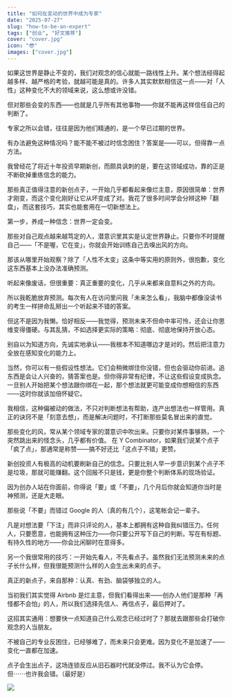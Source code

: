 ```yaml
---
title: "如何在变动的世界中成为专家"
date: "2025-07-27"
slug: "how-to-be-an-expert"
tags: ["创业", "好文推荐"]
cover: "cover.jpg"
icon: "😎"
images: ["cover.jpg"]
---
```

如果这世界是静止不变的，我们对观念的信心就能一路线性上升。某个想法经得起越多样、越严格的考验，就越可能是真的。许多人其实默默相信这一点——对「人性」这种变化不大的领域来说，这么想或许没错。



但对那些会变的东西——也就是几乎所有其他事物——你就不能再这样信任自己的判断了。



专家之所以会错，往往是因为他们精通的，是一个早已过期的世界。



有办法避免这种情况吗？能不能不被过时信念困住？答案是——可以，但得靠一点方法。



我曾经花了将近十年投资早期新创，而颇具讽刺的是，要在这领域成功，靠的正是不断砍掉重练信念的能力。



那些真正值得注意的新创点子，一开始几乎都看起来像烂主意，原因很简单：世界才刚变，而这个变化刚好让它从坏变成了对。我花了很多时间学会分辨这种「翻盘」，而这套技巧，其实也能套用在一切新想法上。



第一步，养成一种信念：世界一定会变。



那些对自己观点越来越笃定的人，潜意识里其实是认定世界静止。只要你不时提醒自己——「不是喔，它在变」，你就会开始训练自己去嗅出风的方向。



那该从哪里开始观察？除了「人性不太变」这条中等实用的原则外，很抱歉，变化这东西基本上没办法准确预测。



听起来像废话，但很重要：真正重要的变化，几乎从来都来自意料之外的方向。



所以我乾脆放弃预测。每次有人在访问里问我「未来怎么看」，我脑中都像没读书的考生一样拼命乱掰出一个听起来不错的答案。



但这不是因为我懒。恰好相反——我觉得，预测未来不但命中率可怜，还会让你思维变得僵硬。与其乱猜，不如选择更实际的策略：彻底、彻底地保持开放心态。



别自以为知道方向，先诚实地承认——我根本不知道哪边才是对的。然后把注意力全放在感知变化的能力上。



当然，你可以有一些假设性想法。它们会稍微绑住你没错，但也会驱动你前进。追东西是会让人兴奋的，猜答案也是。但你得非常有纪律，不让这些假设变成执念。
一旦别人开始把某个想法跟你绑在一起，那个想法就更可能变成你想相信的东西——这时你就该加倍怀疑它。



我相信，这种偏被动的做法，不只对判断想法有帮助，连产出想法也一样管用。真正的诀窍不是「刻意去想」，而是解决问题时，不打断那些莫名冒出来的直觉。



那些变化的风，常从某个领域专家的潜意识中吹出来。只要你对某件事够熟，一个突然跳出来的怪念头，几乎都有价值。
在 Y Combinator，如果我们说某个点子「疯了点」，那通常是称赞——搞不好还比「这点子不错」更赞。



新创投资人有极高的动机要刷新自己的信念。只要比别人早一步意识到某个点子不是垃圾，那就可能赚翻。这个回报不只是钱，更是你整个判断体系的现场验证。



因为创办人站在你面前，你得说「要」或「不要」，几个月后你就会知道你当时是神预测，还是大走眼。



那些说「不要」而错过 Google 的人（真的有几个），这笔帐会记一辈子。



凡是对想法要「下注」而非只评论的人，基本上都拥有这种自我纠错压力。任何人，只要愿意，也能拥有这种压力——你只要公开写下自己的判断。写在有标题、有持久性的地方——你会比闲聊时在意得多。



另一个我很常用的技巧：一开始先看人，不先看点子。虽然我们无法预测未来的点子长什么样，但我很能预测什么样的人会生出未来的点子。



真正的新点子，来自那种：认真、有劲、脑袋够独立的人。



当初我们其实觉得 Airbnb 是烂主意，但我们看得出来——创办人他们是那种「再怪都不会怕」的人，所以我们选择先信人、再信点子，最后押对了。



这招其实通用：想要快一点知道自己什么观念已经过时了？那就去跟那些会打破你观念的人当朋友。



不被自己的专业反困住，已经够难了，而未来只会更难。因为变化不是加速了——变化一直都在加速。



点子会生出点子，这场连锁反应从旧石器时代就没停过。我不认为它会停。
但⋯⋯也许我会错。（最好是）




![](https://prod-files-secure.s3.us-west-2.amazonaws.com/112d0858-5090-4d34-a606-b75eb8d65fd2/46476355-9cf3-4e99-9b7a-3531bc426380/1000202064.png?X-Amz-Algorithm=AWS4-HMAC-SHA256&X-Amz-Content-Sha256=UNSIGNED-PAYLOAD&X-Amz-Credential=ASIAZI2LB4662MWFEFVN%2F20250916%2Fus-west-2%2Fs3%2Faws4_request&X-Amz-Date=20250916T064454Z&X-Amz-Expires=3600&X-Amz-Security-Token=IQoJb3JpZ2luX2VjEA4aCXVzLXdlc3QtMiJHMEUCIGRxM4kWy9VVb45pzNyG8OjpH41oEemKeULKO4D9upZgAiEAlP7iPB6cguiDO6n%2FieJsFZyyuJh%2B6Y%2BLfbju7DBVn7wqiAQIh%2F%2F%2F%2F%2F%2F%2F%2F%2F%2F%2FARAAGgw2Mzc0MjMxODM4MDUiDIDwAHKWlJg9UKNM5CrcA3kQKUAA88jNT4EZQa0V7CFZKafv%2FAQ5qQCRzxXeN5ZtGI2Ve9JF5fydDbBgTgu3A5HekqeiGnf7EizU1zSFBukUaOQVg0fWLrx4R1MvpD8jNaVej2T4zmDVw9tWg9NV3oHbcm%2FVgfAzaO8r2FgKudQlcICYpTXE%2BQt2mdjqAstOJtEobSBdBc9NVoM01JU8euFII8UU8cn03vuKZ7hXPwUtODnm1Uj9Yozf4mahQelVYaaYjQ5GkFEn3lLvnKleGcs1ZKpCvZUYHAjLd2o3fQTKKaB7ZEBhBS1kalknnh52904oXbCQHQFSvwU2MqGW09dUaJ2slYU6VGeqmTi9CASgDU0CEr00CGNO6uL00ASvoHlg3wD8sqqAl0eHBMoq4c5MJ77FFyyXsFQCgBLtyuDyztHUsAzrEhu2v1wvNm3%2Bbc1ANqBV6LdobNQemkEMd7zbtZj81WpLwRoxTXBLFtSC%2BokQDmRPkYCxl726P5d1U9iqhQVTvXKIeXluYxH0cGtxgmtgBSqqxLFkfwTIw%2FOtSxlJdhwpbZFGpPdVD8HtYDxcfxCQDL2AbzcCsQVqIzAEHHRdlpQGtWoQbkxKF754FHUc0mBY%2FQCdBxu0wBbKIO2p9llujo7P%2FclxMNb0o8YGOqUB2uewiJr10BjtVnmyyfBriKpoN2qbmSDMFGvh0a5OZMqUJypEiLIYXrqqA1cigIb889VnokMeXhrfKWJ3NYn30AlNlEgBRzqG6id%2F53jgmxDsk5tdrQjEyRTlBxEWjT%2FX5AKANjhIH0NCvHpkijLGJ8wUVzJcZ6wOR4TRmBGUq9R4dphW46nLqFgPoManUhj4MHAxlAebkhwc9V4gSooC0LYgiDxp&X-Amz-Signature=5d4045981ee401c626e17425aa9d4460c0f788cf2a30aa1c490b9ee0ca793732&X-Amz-SignedHeaders=host&x-amz-checksum-mode=ENABLED&x-id=GetObject)

